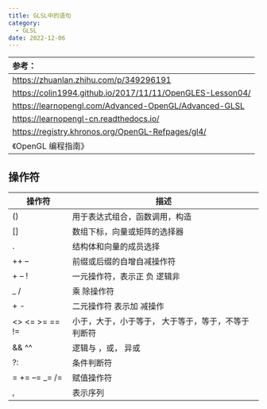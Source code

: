 ```yaml
---
title: GLSL中的语句
category:
  - GLSL
date: 2022-12-06
---
```


| 参考：                                                    |
| :-------------------------------------------------------- |
| https://zhuanlan.zhihu.com/p/349296191                    |
| https://colin1994.github.io/2017/11/11/OpenGLES-Lesson04/ |
| https://learnopengl.com/Advanced-OpenGL/Advanced-GLSL     |
| https://learnopengl-cn.readthedocs.io/                    |
| https://registry.khronos.org/OpenGL-Refpages/gl4/         |
| 《OpenGL 编程指南》                                       |

## 操作符

| 操作符         | 描述                                                 |
| -------------- | ---------------------------------------------------- |
| ()             | 用于表达式组合，函数调用，构造                       |
| []             | 数组下标，向量或矩阵的选择器                         |
| .              | 结构体和向量的成员选择                               |
| ++ –           | 前缀或后缀的自增自减操作符                           |
| + – !          | 一元操作符，表示正 负 逻辑非                         |
| \_ /           | 乘 除操作符                                          |
| + -            | 二元操作符 表示加 减操作                             |
| <> <= >= == != | 小于，大于，小于等于， 大于等于，等于，不等于 判断符 |
| && ^^          | 逻辑与 ，或， 异或                                   |
| ?:             | 条件判断符                                           |
| = += –= \_= /= | 赋值操作符                                           |
| ,              | 表示序列                                             |

## 